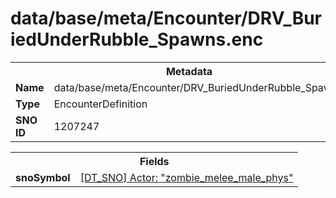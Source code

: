 <h1>data/base/meta/Encounter/DRV_BuriedUnderRubble_Spawns.enc</h1><table><tr><th colspan="100%">Metadata</th></tr><tr><td><b>Name</b></td><td>data/base/meta/Encounter/DRV_BuriedUnderRubble_Spawns.enc</td></tr><tr><td><b>Type</b></td><td>EncounterDefinition</td></tr><tr><td><b>SNO ID</b></td><td>1207247</td></tr></table>

<table><tr><th colspan="100%">Fields</th></tr><tr><td><b>snoSymbol</b></td><td><a href="..\Actor\zombie_melee_male_phys.acr.md">[DT_SNO] Actor: "zombie_melee_male_phys"</a></td></tr></table>


